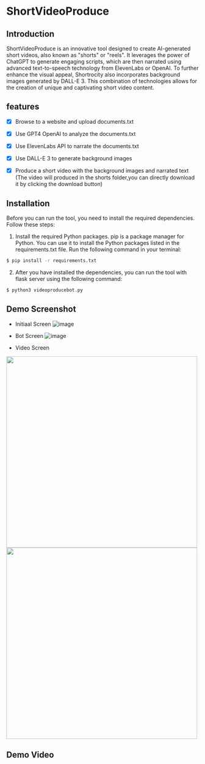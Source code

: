 # ShortVideoProduce

## Introduction
ShortVideoProduce is an innovative tool designed to create AI-generated short videos, also known as "shorts" or "reels". It leverages the power of ChatGPT to generate engaging scripts, which are then narrated using advanced text-to-speech technology from ElevenLabs or OpenAI. To further enhance the visual appeal, Shortrocity also incorporates background images generated by DALL-E 3. This combination of technologies allows for the creation of unique and captivating short video content.


## features

- [x] Browse to a website and upload documents.txt
- [x] Use GPT4 OpenAI to analyze the documents.txt
- [x] Use ElevenLabs API to narrate the documents.txt
- [x] Use DALL-E 3 to generate background images
- [x] Produce a short video with the background images and narrated text (The video will produced in the shorts folder,you can directly download it by clicking the download button)


## Installation
Before you can run the tool, you need to install the required dependencies. Follow these steps:
1. Install the required Python packages. pip is a package manager for Python. You can use it to install the Python packages listed in the requirements.txt file. Run the following command in your terminal:

```bash
$ pip install -r requirements.txt
```

2. After you have installed the dependencies, you can run the tool with flask server using the following command:
    
```bash
$ python3 videoproducebot.py
```

## Demo Screenshot
* Initiaal Screen
![image](https://github.com/jerryold/GPT4_ShortVideoProduce/assets/12774427/bcb58dda-14a7-470e-a1cc-69f7165cd9fb)

* Bot Screen
![image](https://github.com/jerryold/GPT4_ShortVideoProduce/assets/12774427/3011d7a2-5326-43ff-a4ca-015f3bc45f9c)

* Video Screen
<img src="https://github.com/jerryold/GPT4_ShortVideoProduce/assets/12774427/c33575a1-025c-4326-b88f-27a79f2c8547" width="500">
<img src="https://github.com/jerryold/GPT4_ShortVideoProduce/assets/12774427/cf53024b-529c-4a2b-8955-aa405ca05895" width="500">








## Demo Video
